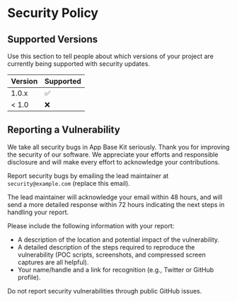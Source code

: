 # Security Policy

## Supported Versions

Use this section to tell people about which versions of your project are
currently being supported with security updates.

| Version | Supported          |
| ------- | ------------------ |
| 1.0.x   | :white_check_mark: |
| < 1.0   | :x:                |

## Reporting a Vulnerability

We take all security bugs in App Base Kit seriously.
Thank you for improving the security of our software. We appreciate your efforts and
responsible disclosure and will make every effort to acknowledge your
contributions.

Report security bugs by emailing the lead maintainer at `security@example.com` (replace this email).

The lead maintainer will acknowledge your email within 48 hours, and will send a
more detailed response within 72 hours indicating the next steps in handling
your report.

Please include the following information with your report:

- A description of the location and potential impact of the vulnerability.
- A detailed description of the steps required to reproduce the vulnerability (POC scripts, screenshots, and compressed screen captures are all helpful).
- Your name/handle and a link for recognition (e.g., Twitter or GitHub profile).

Do not report security vulnerabilities through public GitHub issues.
